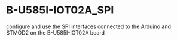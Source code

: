 # B-U585I-IOT02A_SPI
configure and use the SPI interfaces connected to the Arduino and STMOD2 on the B-U585I-IOT02A board
